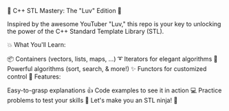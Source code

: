 🚀 C++ STL Mastery: The "Luv" Edition 🚀

Inspired by the awesome YouTuber "Luv," this repo is your key to unlocking the power of the C++ Standard Template Library (STL).

💥 What You'll Learn:

📦 Containers (vectors, lists, maps, ...)
➰ Iterators for elegant algorithms
🔎 Powerful algorithms (sort, search, & more!)
✨ Functors for customized control
💎 Features:

Easy-to-grasp explanations 👍
Code examples to see it in action 💻
Practice problems to test your skills 💪
Let's make you an STL ninja! 🥷
